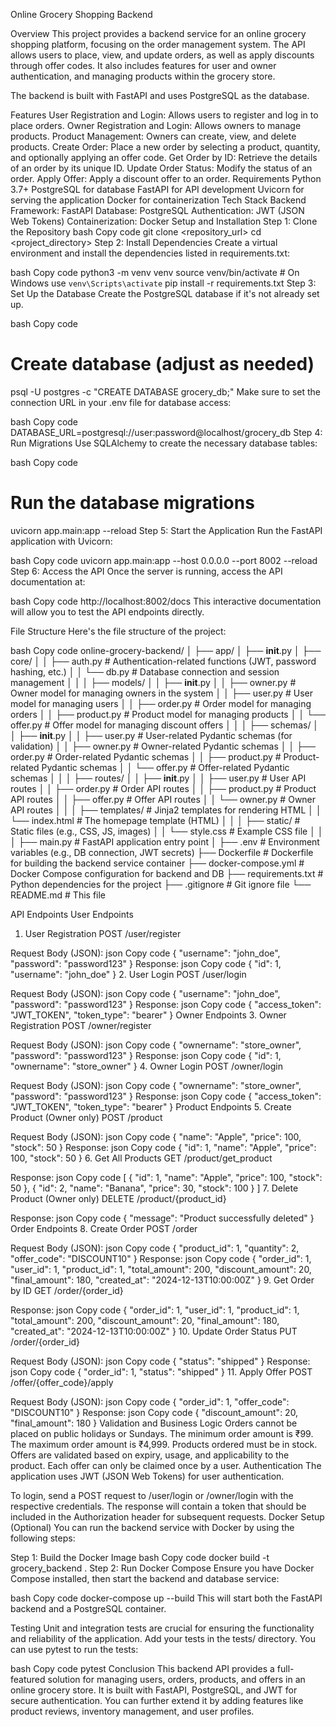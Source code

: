 Online Grocery Shopping Backend


Overview
This project provides a backend service for an online grocery shopping platform, focusing on the order management system. The API allows users to place, view, and update orders, as well as apply discounts through offer codes. It also includes features for user and owner authentication, and managing products within the grocery store.

The backend is built with FastAPI and uses PostgreSQL as the database.

Features
User Registration and Login: Allows users to register and log in to place orders.
Owner Registration and Login: Allows owners to manage products.
Product Management: Owners can create, view, and delete products.
Create Order: Place a new order by selecting a product, quantity, and optionally applying an offer code.
Get Order by ID: Retrieve the details of an order by its unique ID.
Update Order Status: Modify the status of an order.
Apply Offer: Apply a discount offer to an order.
Requirements
Python 3.7+
PostgreSQL for database
FastAPI for API development
Uvicorn for serving the application
Docker for containerization
Tech Stack
Backend Framework: FastAPI
Database: PostgreSQL
Authentication: JWT (JSON Web Tokens)
Containerization: Docker
Setup and Installation
Step 1: Clone the Repository
bash
Copy code
git clone <repository_url>
cd <project_directory>
Step 2: Install Dependencies
Create a virtual environment and install the dependencies listed in requirements.txt:

bash
Copy code
python3 -m venv venv
source venv/bin/activate  # On Windows use `venv\Scripts\activate`
pip install -r requirements.txt
Step 3: Set Up the Database
Create the PostgreSQL database if it's not already set up.

bash
Copy code
# Create database (adjust as needed)
psql -U postgres -c "CREATE DATABASE grocery_db;"
Make sure to set the connection URL in your .env file for database access:

bash
Copy code
DATABASE_URL=postgresql://user:password@localhost/grocery_db
Step 4: Run Migrations
Use SQLAlchemy to create the necessary database tables:

bash
Copy code
# Run the database migrations
uvicorn app.main:app --reload
Step 5: Start the Application
Run the FastAPI application with Uvicorn:

bash
Copy code
uvicorn app.main:app --host 0.0.0.0 --port 8002 --reload
Step 6: Access the API
Once the server is running, access the API documentation at:

bash
Copy code
http://localhost:8002/docs
This interactive documentation will allow you to test the API endpoints directly.

File Structure
Here's the file structure of the project:

bash
Copy code
online-grocery-backend/
│
├── app/
│   ├── __init__.py
│   ├── core/
│   │   ├── auth.py              # Authentication-related functions (JWT, password hashing, etc.)
│   │   └── db.py                # Database connection and session management
│   │
│   ├── models/
│   │   ├── __init__.py
│   │   ├── owner.py             # Owner model for managing owners in the system
│   │   ├── user.py              # User model for managing users
│   │   ├── order.py             # Order model for managing orders
│   │   ├── product.py           # Product model for managing products
│   │   └── offer.py             # Offer model for managing discount offers
│   │
│   ├── schemas/
│   │   ├── __init__.py
│   │   ├── user.py              # User-related Pydantic schemas (for validation)
│   │   ├── owner.py             # Owner-related Pydantic schemas
│   │   ├── order.py             # Order-related Pydantic schemas
│   │   ├── product.py           # Product-related Pydantic schemas
│   │   └── offer.py             # Offer-related Pydantic schemas
│   │
│   ├── routes/
│   │   ├── __init__.py
│   │   ├── user.py              # User API routes
│   │   ├── order.py             # Order API routes
│   │   ├── product.py           # Product API routes
│   │   ├── offer.py             # Offer API routes
│   │   └── owner.py             # Owner API routes
│   │
│   ├── templates/               # Jinja2 templates for rendering HTML
│   │   └── index.html           # The homepage template (HTML)
│   │
│   ├── static/                  # Static files (e.g., CSS, JS, images)
│   │   └── style.css            # Example CSS file
│   │
│   ├── main.py                  # FastAPI application entry point
│
├── .env                         # Environment variables (e.g., DB connection, JWT secrets)
├── Dockerfile                   # Dockerfile for building the backend service container
├── docker-compose.yml           # Docker Compose configuration for backend and DB
├── requirements.txt             # Python dependencies for the project
├── .gitignore                   # Git ignore file
└── README.md                    # This file

API Endpoints
User Endpoints
1. User Registration
POST /user/register

Request Body (JSON):
json
Copy code
{
  "username": "john_doe",
  "password": "password123"
}
Response:
json
Copy code
{
  "id": 1,
  "username": "john_doe"
}
2. User Login
POST /user/login

Request Body (JSON):
json
Copy code
{
  "username": "john_doe",
  "password": "password123"
}
Response:
json
Copy code
{
  "access_token": "JWT_TOKEN",
  "token_type": "bearer"
}
Owner Endpoints
3. Owner Registration
POST /owner/register

Request Body (JSON):
json
Copy code
{
  "ownername": "store_owner",
  "password": "password123"
}
Response:
json
Copy code
{
  "id": 1,
  "ownername": "store_owner"
}
4. Owner Login
POST /owner/login

Request Body (JSON):
json
Copy code
{
  "ownername": "store_owner",
  "password": "password123"
}
Response:
json
Copy code
{
  "access_token": "JWT_TOKEN",
  "token_type": "bearer"
}
Product Endpoints
5. Create Product (Owner only)
POST /product

Request Body (JSON):
json
Copy code
{
  "name": "Apple",
  "price": 100,
  "stock": 50
}
Response:
json
Copy code
{
  "id": 1,
  "name": "Apple",
  "price": 100,
  "stock": 50
}
6. Get All Products
GET /product/get_product

Response:
json
Copy code
[
  {
    "id": 1,
    "name": "Apple",
    "price": 100,
    "stock": 50
  },
  {
    "id": 2,
    "name": "Banana",
    "price": 30,
    "stock": 100
  }
]
7. Delete Product (Owner only)
DELETE /product/{product_id}

Response:
json
Copy code
{
  "message": "Product successfully deleted"
}
Order Endpoints
8. Create Order
POST /order

Request Body (JSON):
json
Copy code
{
  "product_id": 1,
  "quantity": 2,
  "offer_code": "DISCOUNT10"
}
Response:
json
Copy code
{
  "order_id": 1,
  "user_id": 1,
  "product_id": 1,
  "total_amount": 200,
  "discount_amount": 20,
  "final_amount": 180,
  "created_at": "2024-12-13T10:00:00Z"
}
9. Get Order by ID
GET /order/{order_id}

Response:
json
Copy code
{
  "order_id": 1,
  "user_id": 1,
  "product_id": 1,
  "total_amount": 200,
  "discount_amount": 20,
  "final_amount": 180,
  "created_at": "2024-12-13T10:00:00Z"
}
10. Update Order Status
PUT /order/{order_id}

Request Body (JSON):
json
Copy code
{
  "status": "shipped"
}
Response:
json
Copy code
{
  "order_id": 1,
  "status": "shipped"
}
11. Apply Offer
POST /offer/{offer_code}/apply

Request Body (JSON):
json
Copy code
{
  "order_id": 1,
  "offer_code": "DISCOUNT10"
}
Response:
json
Copy code
{
  "discount_amount": 20,
  "final_amount": 180
}
Validation and Business Logic
Orders cannot be placed on public holidays or Sundays.
The minimum order amount is ₹99.
The maximum order amount is ₹4,999.
Products ordered must be in stock.
Offers are validated based on expiry, usage, and applicability to the product.
Each offer can only be claimed once by a user.
Authentication
The application uses JWT (JSON Web Tokens) for user authentication.

To login, send a POST request to /user/login or /owner/login with the respective credentials.
The response will contain a token that should be included in the Authorization header for subsequent requests.
Docker Setup (Optional)
You can run the backend service with Docker by using the following steps:

Step 1: Build the Docker Image
bash
Copy code
docker build -t grocery_backend .
Step 2: Run Docker Compose
Ensure you have Docker Compose installed, then start the backend and database service:

bash
Copy code
docker-compose up --build
This will start both the FastAPI backend and a PostgreSQL container.

Testing
Unit and integration tests are crucial for ensuring the functionality and reliability of the application. Add your tests in the tests/ directory. You can use pytest to run the tests:

bash
Copy code
pytest
Conclusion
This backend API provides a full-featured solution for managing users, orders, products, and offers in an online grocery store. It is built with FastAPI, PostgreSQL, and JWT for secure authentication. You can further extend it by adding features like product reviews, inventory management, and user profiles.
